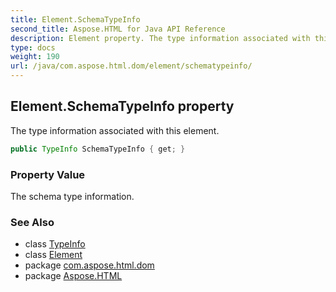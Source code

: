 ```yaml
---
title: Element.SchemaTypeInfo
second_title: Aspose.HTML for Java API Reference
description: Element property. The type information associated with this element
type: docs
weight: 190
url: /java/com.aspose.html.dom/element/schematypeinfo/
---
```

## Element.SchemaTypeInfo property

The type information associated with this element.

```java
public TypeInfo SchemaTypeInfo { get; }
```

### Property Value

The schema type information.

### See Also

* class [TypeInfo](../../typeinfo/)
* class [Element](../)
* package [com.aspose.html.dom](../../element/)
* package [Aspose.HTML](../../../)
